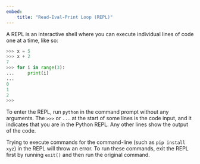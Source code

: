 ```yaml
---
embed:
    title: "Read-Eval-Print Loop (REPL)"
---
```

A REPL is an interactive shell where you can execute individual lines of code one at a time, like so:
```python
>>> x = 5
>>> x + 2
7
>>> for i in range(3):
...     print(i)
... 
0
1
2
>>> 
```
To enter the REPL, run `python` in the command prompt without any arguments. The `>>>` or `...` at the start of some lines is the code input, and it indicates that you are in the Python REPL. Any other lines show the output of the code.

Trying to execute commands for the command-line (such as `pip install xyz`) in the REPL will throw an error. To run these commands, exit the REPL first by running `exit()` and then run the original command.
